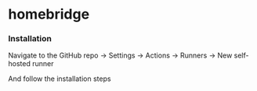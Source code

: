 # homebridge

### Installation

Navigate to the GitHub repo -> Settings -> Actions -> Runners -> New self-hosted runner

And follow the installation steps
